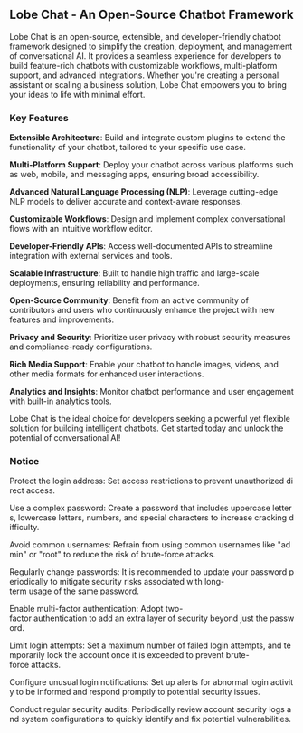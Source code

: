 ## Lobe Chat - An Open-Source Chatbot Framework

Lobe Chat is an open-source, extensible, and developer-friendly chatbot framework designed to simplify the creation, deployment, and management of conversational AI. It provides a seamless experience for developers to build feature-rich chatbots with customizable workflows, multi-platform support, and advanced integrations. Whether you're creating a personal assistant or scaling a business solution, Lobe Chat empowers you to bring your ideas to life with minimal effort.

### Key Features

**Extensible Architecture**: Build and integrate custom plugins to extend the functionality of your chatbot, tailored to your specific use case.

**Multi-Platform Support**: Deploy your chatbot across various platforms such as web, mobile, and messaging apps, ensuring broad accessibility.

**Advanced Natural Language Processing (NLP)**: Leverage cutting-edge NLP models to deliver accurate and context-aware responses.

**Customizable Workflows**: Design and implement complex conversational flows with an intuitive workflow editor.

**Developer-Friendly APIs**: Access well-documented APIs to streamline integration with external services and tools.

**Scalable Infrastructure**: Built to handle high traffic and large-scale deployments, ensuring reliability and performance.

**Open-Source Community**: Benefit from an active community of contributors and users who continuously enhance the project with new features and improvements.

**Privacy and Security**: Prioritize user privacy with robust security measures and compliance-ready configurations.

**Rich Media Support**: Enable your chatbot to handle images, videos, and other media formats for enhanced user interactions.

**Analytics and Insights**: Monitor chatbot performance and user engagement with built-in analytics tools.

Lobe Chat is the ideal choice for developers seeking a powerful yet flexible solution for building intelligent chatbots. Get started today and unlock the potential of conversational AI!

### Notice

Protect the login address: Set access restrictions to prevent unauthorized direct access.
    
Use a complex password: Create a password that includes uppercase letters, lowercase letters, numbers, and special characters to increase cracking difficulty.
    
Avoid common usernames: Refrain from using common usernames like "admin" or "root" to reduce the risk of brute-force attacks.
    
Regularly change passwords: It is recommended to update your password periodically to mitigate security risks associated with long-term usage of the same password.
    
Enable multi-factor authentication: Adopt two-factor authentication to add an extra layer of security beyond just the password.
    
Limit login attempts: Set a maximum number of failed login attempts, and temporarily lock the account once it is exceeded to prevent brute-force attacks.
    
Configure unusual login notifications: Set up alerts for abnormal login activity to be informed and respond promptly to potential security issues.
    
Conduct regular security audits: Periodically review account security logs and system configurations to quickly identify and fix potential vulnerabilities.
        